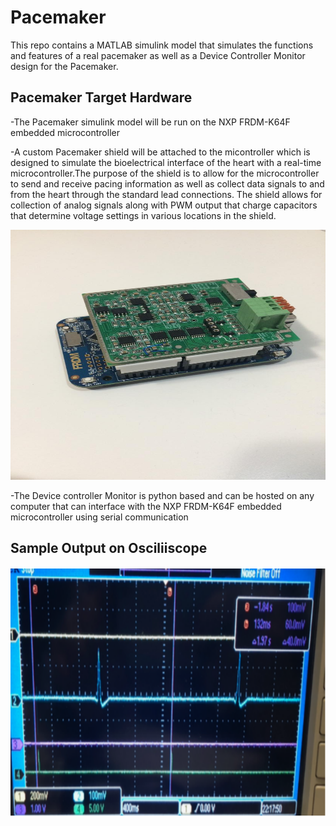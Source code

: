# Pacemaker
This repo contains a MATLAB simulink model that simulates the functions and features of a real pacemaker as well as a Device Controller Monitor design for the Pacemaker.

## Pacemaker Target Hardware
-The Pacemaker simulink model will be run on the NXP FRDM-K64F embedded microcontroller 

-A custom Pacemaker shield will be attached to the micontroller which is designed to simulate the bioelectrical interface of the heart with a real-time microcontroller.The purpose of the shield is to allow for the microcontroller to send and receive pacing information as well as collect data signals to and from the heart through the standard lead connections. The shield allows for collection of analog signals along with PWM output that charge capacitors that determine voltage settings in various locations in the shield.

<p align="center">
  <img src="images\Pacemaker_Hardware.jpg" alt="alt text" width="550" height="400">
</p>


-The Device controller Monitor is python based and can be hosted on any computer that can interface with the NXP FRDM-K64F embedded microcontroller using serial communication

## Sample Output on Osciliiscope 
<p align="center">
  <img src="images\Sample_Hardware_Output.PNG" alt="alt text" width="700" height="400">
</p>
